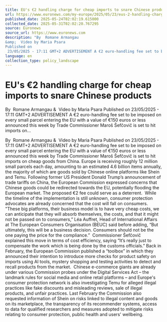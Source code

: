 ```yaml
---
title: EU's €2 handling charge for cheap imports to snare Chinese products
url: https://www.euronews.com/my-europe/2025/05/23/eus-2-handling-charge-for-cheap-imports-to-snare-chinese-products
published_date: 2025-05-24T02:02:19.615000
collected_date: 2025-05-31T02:02:20.767295
source: Euronews
source_url: https://www.euronews.com
description: "By  Romane Armangau 
&amp;  Video by Maria Psara 
Published on
 23/05/2025 - 17:11 GMT+2 ADVERTISEMENT A €2 euro-handling fee set to be imposed on every small parcel entering the EU with a value of €150 euros or less announced this week by Trade Commissioner Maroš Šefčovič is set to hit imports on..."
language: en
collection_type: policy_landscape
---
```


# EU's €2 handling charge for cheap imports to snare Chinese products

By  Romane Armangau 
&amp;  Video by Maria Psara 
Published on
 23/05/2025 - 17:11 GMT+2 ADVERTISEMENT A €2 euro-handling fee set to be imposed on every small parcel entering the EU with a value of €150 euros or less announced this week by Trade Commissioner Maroš Šefčovič is set to hit imports on...

By  Romane Armangau 
&amp;  Video by Maria Psara 
Published on
 23/05/2025 - 17:11 GMT+2 ADVERTISEMENT A €2 euro-handling fee set to be imposed on every small parcel entering the EU with a value of €150 euros or less announced this week by Trade Commissioner Maroš Šefčovič is set to hit imports on cheap goods from China. Europe is receiving roughly 12 million small parcels each day, amounting to an estimated 4.6 billion items annually, the majority of which are goods sold by Chinese online platforms like Shein and Temu. Following former US President Donald Trump’s announcement of trade tariffs on China, the European Commission expressed concerns that Chinese goods could be redirected towards the EU, potentially flooding the European market. The proposed €2 fee could serve as a deterrent.  While the timeline of the implementation is still unknown, consumer protection advocates are already concerned that the cost will fall on consumers. "These big platforms, their business model is to have very cheap costs, we can anticipate that they will absorb themselves, the costs, and that it might not be passed on to consumers,” Léa Auffret, Head of International Affairs at The European Consumers Organisation (BEUC) said before adding, “But ultimately, this will be a business decision. Consumers should not be the one paying the price for the compliance.”  Commissioner Šefčovič explained this move in terms of cost efficiency, saying “It’s really just to compensate the work which is being done by the customs officials.” Back in February, the European Commission published a “toolbox” in which they announced their intention to introduce more checks for product safety on imports using AI tools, mystery shopping and testing activities to detect and recall products from the market.  Chinese e-commerce giants are already under various Commission probes under the Digital Services Act – the landmark rules for social media and online retail platforms – and Europe's consumer protection network is also investigating Temu for alleged illegal practices like fake discounts and misleading reviews, sale of illegal products, and unfair practices. Last February the Commission also requested information of Shein on risks linked to illegal content and goods on its marketplace, the transparency of its recommender systems, access to data for qualified researchers and measures adopted to mitigate risks relating to consumer protection, public health and users' wellbeing.